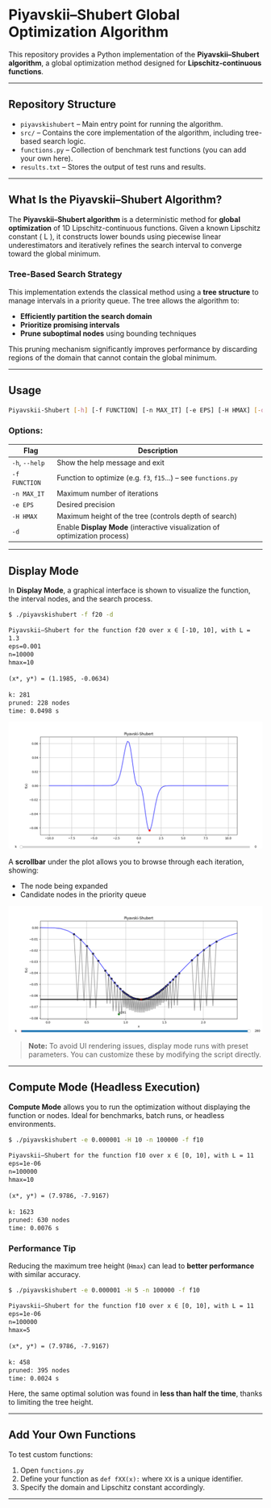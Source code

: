 # Piyavskii–Shubert Global Optimization Algorithm

This repository provides a Python implementation of the **Piyavskii–Shubert algorithm**, a global optimization method designed for **Lipschitz-continuous functions**.

---

## Repository Structure

- `piyavskishubert` – Main entry point for running the algorithm.
- `src/` – Contains the core implementation of the algorithm, including tree-based search logic.
- `functions.py` – Collection of benchmark test functions (you can add your own here).
- `results.txt` – Stores the output of test runs and results.

---

## What Is the Piyavskii–Shubert Algorithm?

The **Piyavskii–Shubert algorithm** is a deterministic method for **global optimization** of 1D Lipschitz-continuous functions. Given a known Lipschitz constant \( L \), it constructs lower bounds using piecewise linear underestimators and iteratively refines the search interval to converge toward the global minimum.

### Tree-Based Search Strategy

This implementation extends the classical method using a **tree structure** to manage intervals in a priority queue. The tree allows the algorithm to:

- **Efficiently partition the search domain**
- **Prioritize promising intervals**
- **Prune suboptimal nodes** using bounding techniques

This pruning mechanism significantly improves performance by discarding regions of the domain that cannot contain the global minimum.

---

## Usage

```bash
Piyavskii-Shubert [-h] [-f FUNCTION] [-n MAX_IT] [-e EPS] [-H HMAX] [-d]
````

### Options:

| Flag           | Description                                                                 |
| -------------- | --------------------------------------------------------------------------- |
| `-h`, `--help` | Show the help message and exit                                              |
| `-f FUNCTION`  | Function to optimize (e.g. `f3`, `f15`...) – see `functions.py`             |
| `-n MAX_IT`    | Maximum number of iterations                                                |
| `-e EPS`       | Desired precision                                                           |
| `-H HMAX`      | Maximum height of the tree (controls depth of search)                       |
| `-d`           | Enable **Display Mode** (interactive visualization of optimization process) |

---

## Display Mode

In **Display Mode**, a graphical interface is shown to visualize the function, the interval nodes, and the search process.

```bash
$ ./piyavskishubert -f f20 -d
```

```
Piyavskii–Shubert for the function f20 over x ∈ [-10, 10], with L = 1.3
eps=0.001
n=10000
hmax=10

(x*, y*) = (1.1985, -0.0634)

k: 281
pruned: 228 nodes
time: 0.0498 s
```

![Figure 1](./img/Figure_1.png)

A **scrollbar** under the plot allows you to browse through each iteration, showing:

* The node being expanded
* Candidate nodes in the priority queue

![Figure 2](./img/Figure_2.png)

> **Note:** To avoid UI rendering issues, display mode runs with preset parameters. You can customize these by modifying the script directly.

---

## Compute Mode (Headless Execution)

**Compute Mode** allows you to run the optimization without displaying the function or nodes. Ideal for benchmarks, batch runs, or headless environments.

```bash
$ ./piyavskishubert -e 0.000001 -H 10 -n 100000 -f f10
```

```
Piyavskii–Shubert for the function f10 over x ∈ [0, 10], with L = 11
eps=1e-06
n=100000
hmax=10

(x*, y*) = (7.9786, -7.9167)

k: 1623
pruned: 630 nodes
time: 0.0076 s
```

### Performance Tip

Reducing the maximum tree height (`Hmax`) can lead to **better performance** with similar accuracy.

```bash
$ ./piyavskishubert -e 0.000001 -H 5 -n 100000 -f f10
```

```
Piyavskii–Shubert for the function f10 over x ∈ [0, 10], with L = 11
eps=1e-06
n=100000
hmax=5

(x*, y*) = (7.9786, -7.9167)

k: 458
pruned: 395 nodes
time: 0.0024 s
```

Here, the same optimal solution was found in **less than half the time**, thanks to limiting the tree height.

---

## Add Your Own Functions

To test custom functions:

1. Open `functions.py`
2. Define your function as `def fXX(x):` where `XX` is a unique identifier.
3. Specify the domain and Lipschitz constant accordingly.

---
